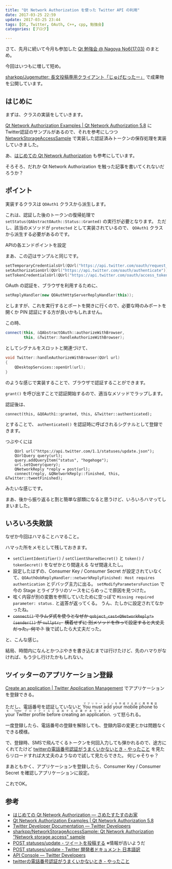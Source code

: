 ```yaml
---
title: "Qt Network Authorization を使った Twitter API の利用"
date: 2017-03-25 22:59
update: 2017-03-25 23:44
tags: [Qt, Twitter, OAuth, C++, cpp, 勉強会]
categories: [ブログ]

---
```


さて、先月に続いて今月も参加した [Qt 勉強会 @ Nagoya No6(17.03)](https://qt-users.connpass.com/event/52009/) のまとめ。

今回はいつもに増して短め。

[sharkpp/Jugemutter: 長文投稿専用クライアント「じゅげむったー」](https://github.com/sharkpp/Jugemutter) で成果物を公開しています。

## はじめに

まずは、クラスの実装をしていきます。

[Qt Network Authorization Examples | Qt Network Authorization 5.8](https://doc-snapshots.qt.io/qt5-5.8/examples-qtnetworkauth.html) に Twitter認証のサンプルがあるので、それを参考にしつつ [NetworkStorageAccessSample](https://github.com/sharkpp/NetworkStorageAccessSample) で実装した認証済みトークンの保存処理を実装していきました。

あ、[はじめての Qt Network Authorization](http://www.sharkpp.net/blog/2017/01/28/first-impression-qt-network-authorization.html) も参考にしています。

そろそろ、だれか Qt Network Authorization を触った記事を書いてくれないだろうか？

## ポイント

実装するクラスは `QOAuth1` クラスから派生します。


これは、認証した後のトークンの復帰処理で `setStatus(QAbstractOAuth::Status::Granted)` の実行が必要となります。
ただし、該当のメソッドが `protected` として実装されているので、 `QOAuth1` クラスから派生する必要があるのです。


APIの各エンドポイントを設定

まあ、この辺はサンプルと同じです。

```cpp
setTemporaryCredentialsUrl(QUrl("https://api.twitter.com/oauth/request_token"));
setAuthorizationUrl(QUrl("https://api.twitter.com/oauth/authenticate"));
setTokenCredentialsUrl(QUrl("https://api.twitter.com/oauth/access_token"));
```

OAuth の認証を、ブラウザを利用するために、

```cpp
setReplyHandler(new QOAuthHttpServerReplyHandler(this));
```

としますが、これを実行するとポートを開きに行くので、必要な時のみポートを開くか PIN 認証にする方が良いかもしれません。

この時、

```cpp
connect(this, &QAbstractOAuth::authorizeWithBrowser,
        this, &Twitter::handleAuthorizeWithBrowser);
```

としてシグナルをスロットと関連づけて、

```cpp
void Twitter::handleAuthorizeWithBrowser(QUrl url)
{
    QDesktopServices::openUrl(url);
}
```

のような感じで実装することで、ブラウザで認証することができます。

`grant()` を呼び出すことで認証開始するので、適当なメソッドでラップします。

認証後は、

```
connect(this, &QOAuth1::granted, this, &Twitter::authenticated);
```

とすることで、 `authenticated()` を認証時に呼ばされるシグナルとして登録できます。

つぶやくには

```
    QUrl url("https://api.twitter.com/1.1/statuses/update.json");
    QUrlQuery query(url);
    query.addQueryItem("status", "hogehoge");
    url.setQuery(query);
    QNetworkReply *reply = post(url);
    connect(reply, &QNetworkReply::finished, this, &Twitter::tweetFinished);
```

みたいな感じです。

まあ、後から振り返ると割と簡単な部類になると思うけど、いろいろハマってしまいました。

## いろいろ失敗談

なぜか今回はハマることハマること。

ハマった所をメモとして残しておきます。

* `setClientIdentifier()` / `setClientSharedSecret()` と `token()` / `tokenSecret()` をなぜかとり間違える
  なぜ間違えたし。
* 設定したはずの、Consumer Key / Consumer Secret が設定されていなくて、`QOAuthOobReplyHandler::networkReplyFinished: Host requires authentication` とデバッグ主力に出る。
  `setModifyParametersFunction` で今の Stage とライブラリのソースをにらめっこで原因を見つけた。
* 呟く内容が別の変数を参照していたために空っぽで `Missing required parameter: status.` と返答が返ってくる。
  うん、たしかに設定されてなかったね。
* <del>`connect()` でラムダ式を使うとなぜか `qobject_cast<QNetworkReply*>(sender())` が `nullptr`。</del>
  <del>横着せずに 別メソッドを作って設定すると大丈夫だった。何で？</del>
  後で試したら大丈夫だった。

と、こんな感じ。

結局、時間内になんとかつぶやきを書き込むまでは行けたけど、先のハマりがなければ、もう少し行けたかもしれない。

## ツイッターのアプリケーション登録

[Create an application | Twitter Application Management](https://apps.twitter.com/app/new) でアプリケーションを登録できる。

ただし、電話番号を認証していないと <ruby><rb>You must add your mobile phone to your Twitter profile before creating an application.</rb><rp>(</rp><rt>アプリケーションを作成する前に携帯電話を Twitter プロファイルに追加する必要があります。</rt><rp>)</rp></ruby> って怒られる。

一度登録したら、電話番号の登録を解除しても、登録内容の変更とかは問題なくできる模様。

で、登録時、SMSで飛んでくるトークンを何回入力しても弾かれるので、途方にくれてたけど [twitterの電話番号認証がうまくいかないとき - やったこと](http://absg.hatenablog.com/entry/2015/01/26/163057) を見たらリロードすれば大丈夫のようなので試して見たらできた。
何じゃそりゃ？

まあともかく、アプリケーションを登録したら、Consumer Key / Consumer Secret を確認しアプリケーションに設定。

これでOK。

## 参考

* [はじめての Qt Network Authorization — さめたすたすのお家](http://www.sharkpp.net/blog/2017/01/28/first-impression-qt-network-authorization.html)
* [Qt Network Authorization Examples | Qt Network Authorization 5.8](https://doc-snapshots.qt.io/qt5-5.8/examples-qtnetworkauth.html)
* [Twitter Developer Documentation — Twitter Developers](https://dev.twitter.com/docs)
* [sharkpp/NetworkStorageAccessSample: Qt Network Authorization "Network storage access" sample](https://github.com/sharkpp/NetworkStorageAccessSample)
* [POST statuses/update - ツイートを投稿する](https://syncer.jp/Web/API/Twitter/REST_API/POST/statuses/update/) ※情報が古いようだ
* [POST statuses/update - Twitter 開発者ドキュメント 日本語訳](http://westplain.sakuraweb.com/translate/twitter/Documentation/REST-APIs/Public-API/POST-statuses-update.cgi)
* [API Console — Twitter Developers](https://dev.twitter.com/rest/tools/console)
* [twitterの電話番号認証がうまくいかないとき - やったこと](http://absg.hatenablog.com/entry/2015/01/26/163057)

